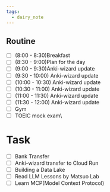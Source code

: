 ```yaml
---
tags:
  - dairy_note
---
```

## Routine
- [ ] (8:00 - 8:30)Breakfast
- [ ] (8:30 - 9:00)Plan for the day
- [ ] (9:00 - 9:30)Anki-wizard update
- [ ] (9:30 - 10:00) Anki-wizard update
- [ ] (10:00 - 10:30) Anki-wizard update
- [ ] (10:30 - 11:00) Anki-wizard update
- [ ] (11:00 - 11:30) Anki-wizard update
- [ ] (11:30 - 12:00) Anki-wizard update
- [ ] Gym
- [ ] TOEIC mock exam\

# Task
- [ ] Bank Transfer
- [ ] Anki-wizard transfer to Cloud Run
- [ ] Building a Data Lake
- [ ] Read LLM Lessons by Matsuo Lab
- [ ] Learn MCP(Model Context Protocol)